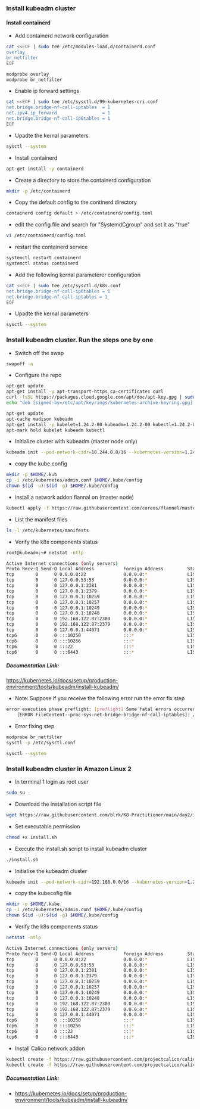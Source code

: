 ### Install kubeadm cluster
#### Install containerd
* Add containerd network configuration
``` sh
cat <<EOF | sudo tee /etc/modules-load.d/containerd.conf
overlay
br_netfilter
EOF
```
``` sh
modprobe overlay
modprobe br_netfilter
```
* Enable ip forward settings 
``` bash
cat <<EOF | sudo tee /etc/sysctl.d/99-kubernetes-cri.conf
net.bridge.bridge-nf-call-iptables  = 1
net.ipv4.ip_forward                 = 1
net.bridge.bridge-nf-call-ip6tables = 1
EOF
```
* Upadte the kernal parameters 
``` bash
sysctl --system
```
* Install containerd
``` bash
apt-get install -y containerd
```
* Create a directory to store the containerd configuration
``` bash
mkdir -p /etc/containerd
```
* Copy the default config to the continerd directory
``` bash
containerd config default > /etc/containerd/config.toml
```
* edit the config file and search for "SystemdCgroup" and set it as "true"
``` bash
vi /etc/containerd/config.toml
```
* restart the containerd service
``` bash
systemctl restart containerd
systemctl status containerd
```
* Add the following kernal parameterer configuration
``` bash
cat <<EOF | sudo tee /etc/sysctl.d/k8s.conf
net.bridge.bridge-nf-call-ip6tables = 1
net.bridge.bridge-nf-call-iptables = 1
EOF
```
* Upadte the kernal parameters 
``` bash
sysctl --system
```
### Install kubeadm cluster. Run the steps one by one
* Switch off the swap
``` bash
swapoff -a
```
* Configure the repo
``` bash
apt-get update
apt-get install -y apt-transport-https ca-certificates curl
curl -fsSL https://packages.cloud.google.com/apt/doc/apt-key.gpg | sudo gpg --dearmor -o /etc/apt/keyrings/kubernetes-archive-keyring.gpg
echo "deb [signed-by=/etc/apt/keyrings/kubernetes-archive-keyring.gpg] https://apt.kubernetes.io/ kubernetes-xenial main" | sudo tee /etc/apt/sources.list.d/kubernetes.list

apt-get update
apt-cache madison kubeadm
apt-get install -y kubelet=1.24.2-00 kubeadm=1.24.2-00 kubectl=1.24.2-00 cri-tools=1.24.2-00
apt-mark hold kubelet kubeadm kubectl
```
* Initialize cluster with kubeadm (master node only)
``` bash
kubeadm init --pod-network-cidr=10.244.0.0/16 --kubernetes-version=1.24.2
```
* copy the kube config
``` bash
mkdir -p $HOME/.kub
cp -i /etc/kubernetes/admin.conf $HOME/.kube/config
chown $(id -u):$(id -g) $HOME/.kube/config
```
* install a network addon flannal on (master node)
``` bash
kubectl apply -f https://raw.githubusercontent.com/coreos/flannel/master/Documentation/kube-flannel.yml
```
* List the manifest files
``` bash
ls -l /etc/kubernetes/manifests
```
* Verify the k8s components status
``` bash
root@kubeadm:~# netstat -ntlp
```
``` bash
Active Internet connections (only servers)
Proto Recv-Q Send-Q Local Address           Foreign Address         State       PID/Program name    
tcp        0      0 0.0.0.0:22              0.0.0.0:*               LISTEN      706/sshd: /usr/sbin 
tcp        0      0 127.0.0.53:53           0.0.0.0:*               LISTEN      641/systemd-resolve 
tcp        0      0 127.0.0.1:2381          0.0.0.0:*               LISTEN      4222/etcd           
tcp        0      0 127.0.0.1:2379          0.0.0.0:*               LISTEN      4222/etcd           
tcp        0      0 127.0.0.1:10259         0.0.0.0:*               LISTEN      4211/kube-scheduler 
tcp        0      0 127.0.0.1:10257         0.0.0.0:*               LISTEN      4139/kube-controlle 
tcp        0      0 127.0.0.1:10249         0.0.0.0:*               LISTEN      4439/kube-proxy     
tcp        0      0 127.0.0.1:10248         0.0.0.0:*               LISTEN      4317/kubelet        
tcp        0      0 192.168.122.87:2380     0.0.0.0:*               LISTEN      4222/etcd           
tcp        0      0 192.168.122.87:2379     0.0.0.0:*               LISTEN      4222/etcd           
tcp        0      0 127.0.0.1:44071         0.0.0.0:*               LISTEN      2328/containerd     
tcp6       0      0 :::10250                :::*                    LISTEN      4317/kubelet        
tcp6       0      0 :::10256                :::*                    LISTEN      4439/kube-proxy     
tcp6       0      0 :::22                   :::*                    LISTEN      706/sshd: /usr/sbin 
tcp6       0      0 :::6443                 :::*                    LISTEN      4169/kube-apiserver 
```
##### Documentation Link:

https://kubernetes.io/docs/setup/production-environment/tools/kubeadm/install-kubeadm/

* Note: Suppose if you receive the following error run the error fix step
``` bash
error execution phase preflight: [preflight] Some fatal errors occurred:
	[ERROR FileContent--proc-sys-net-bridge-bridge-nf-call-iptables]: /proc/sys/net/bridge/bridge-nf-call-iptables does not exist
```
* Error fixing step
``` bash
modprobe br_netfilter
sysctl -p /etc/sysctl.conf
```
``` bash
sysctl --system
```
### Install kubeadm cluster in Amazon Linux 2
* In terminal 1 login as root user
``` bash
sudo su -
```
* Download the installation script file
``` bash
wget https://raw.githubusercontent.com/blrk/K8-Practitioner/main/day2/install.sh
```
* Set executable permission
``` bash
chmod +x install.sh 
```
* Execute the install.sh script to install kubeadm cluster
``` bash
./install.sh 
```
* Initialise the kubeadm cluster
``` bash
kubeadm init --pod-network-cidr=192.168.0.0/16 --kubernetes-version=1.24.2
```
* copy the kubecofig file
``` bash
mkdir -p $HOME/.kube
cp -i /etc/kubernetes/admin.conf $HOME/.kube/config
chown $(id -u):$(id -g) $HOME/.kube/config
```
* Verify the k8s components status
``` bash
netstat -ntlp
```
``` bash
Active Internet connections (only servers)
Proto Recv-Q Send-Q Local Address           Foreign Address         State       PID/Program name    
tcp        0      0 0.0.0.0:22              0.0.0.0:*               LISTEN      706/sshd: /usr/sbin 
tcp        0      0 127.0.0.53:53           0.0.0.0:*               LISTEN      641/systemd-resolve 
tcp        0      0 127.0.0.1:2381          0.0.0.0:*               LISTEN      4222/etcd           
tcp        0      0 127.0.0.1:2379          0.0.0.0:*               LISTEN      4222/etcd           
tcp        0      0 127.0.0.1:10259         0.0.0.0:*               LISTEN      4211/kube-scheduler 
tcp        0      0 127.0.0.1:10257         0.0.0.0:*               LISTEN      4139/kube-controlle 
tcp        0      0 127.0.0.1:10249         0.0.0.0:*               LISTEN      4439/kube-proxy     
tcp        0      0 127.0.0.1:10248         0.0.0.0:*               LISTEN      4317/kubelet        
tcp        0      0 192.168.122.87:2380     0.0.0.0:*               LISTEN      4222/etcd           
tcp        0      0 192.168.122.87:2379     0.0.0.0:*               LISTEN      4222/etcd           
tcp        0      0 127.0.0.1:44071         0.0.0.0:*               LISTEN      2328/containerd     
tcp6       0      0 :::10250                :::*                    LISTEN      4317/kubelet        
tcp6       0      0 :::10256                :::*                    LISTEN      4439/kube-proxy     
tcp6       0      0 :::22                   :::*                    LISTEN      706/sshd: /usr/sbin 
tcp6       0      0 :::6443                 :::*                    LISTEN      4169/kube-apiserver 
```

* Install Calico network addon
``` bash
kubectl create -f https://raw.githubusercontent.com/projectcalico/calico/v3.26.4/manifests/tigera-operator.yaml
kubectl create -f https://raw.githubusercontent.com/projectcalico/calico/v3.26.4/manifests/custom-resources.yaml
```
##### Documentation Link:

* https://kubernetes.io/docs/setup/production-environment/tools/kubeadm/install-kubeadm/

